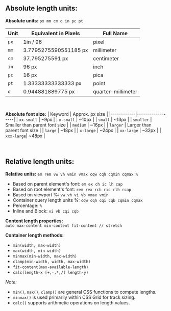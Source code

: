## Absolute length units:
 **Absolute units:** `px mm cm q in pc pt`

| Unit | Equivalent in Pixels  | Full Name          |
| ---- | --------------------- | ------------------ |
| `px` | 1in / 96              | pixel              |
| `mm` | 3.7795275590551185 px | millimeter         |
| `cm` | 37.795275591 px       | centimeter         |
| `in` | 96 px                 | inch               |
| `pc` | 16 px                 | pica               |
| `pt` | 1.33333333333333 px   | point              |
| `q`  | 0.944881889775 px     | quarter-millimeter |

<br>
 
 **Absolute font size:**
| Keyword    | Approx. px size  |
|------------|------------------|
| `xx-small` | ~9px             |
| `x-small`  | ~10px            |
| `small`    | ~13px            |
| `smaller`  | Smaller than parent font size |
| `medium`   | ~16px            |
| `larger`   | Larger than parent font size |
| `large`    | ~18px            |
| `x-large`  | ~24px            |
| `xx-large` | ~32px            |
| `xxx-large`| ~48px            |

<br>

## Relative length units:
 **Relative units:** `em rem vw vh vmin vmax cqw cqh cqmin cqmax %`

  * Based on parent element's font: `em ex ch ic lh cap`
  * Based on root element's font: `rem rex rch ric rlh rcap`
  * Based on viewport %: `vw vh vi vb vmax vmin`
  * Container query length units %: `cqw cqh cqi cqb cqmin cqmax`
  * Percentage: `%`
  * Inline and Block: `vi vb cqi cqb`

**Content length properties:**\
  `auto max-content min-content fit-content // stretch`
  
**Container length methods:**
  * `min(width, max-width)`
  * `max(width, min-width)`
  * `minmax(min-width, max-width)`
  * `clamp(min-width, width, max-width)`
  * `fit-content(max-available-length)`
  * `calc(length-x [+,-,*,/] length-y)`


*Note:*  
- `min()`, `max()`, `clamp()` are general CSS functions to compute lengths.  
- `minmax()` is used primarily within CSS Grid for track sizing.  
- `calc()` supports arithmetic operations on length values.

